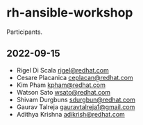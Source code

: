 # rh-ansible-workshop
Participants.
## 2022-09-15
 - Rigel Di Scala <rigel@redhat.com>
 - Cesare Placanica <ceplacan@redhat.com>
 - Kim Pham kpham@redhat.com
 - Watson Sato <wsato@redhat.com>
 - Shivam Durgbuns <sdurgbun@redhat.com>
 - Gaurav Talreja <gauravtalreja1@gmail.com>
 - Adithya Krishna <adikrish@redhat.com>
